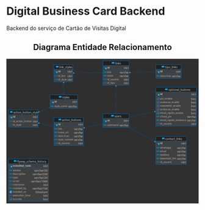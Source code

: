 # Digital Business Card Backend
Backend do serviço de Cartão de Visitas Digital


<h2 align="center">Diagrama Entidade Relacionamento</h2>
<div align="center">
	<img width="800" src="./docs/images/dbcdb_diagram.png">
</div>